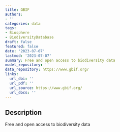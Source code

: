 ```yaml
---
title: GBIF
authors:
- ''
categories: data
tags:
- Biosphere
- BiodiversityDatabase
draft: false
featured: false
date: '2023-07-07'
lastmod: '2023-07-07'
summary: Free and open access to biodiversity data
model_repository: ''
data_repository: https://www.gbif.org/
links:
  url_doi: ''
  url_pdf: ''
  url_source: https://www.gbif.org/
  url_docs: ''
---
```


## Description

Free and open access to biodiversity data


